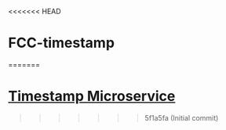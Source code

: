 <<<<<<< HEAD
# FCC-timestamp
=======

# [Timestamp Microservice](https://www.freecodecamp.org/learn/apis-and-microservices/apis-and-microservices-projects/timestamp-microservice)
>>>>>>> 5f1a5fa (Initial commit)
